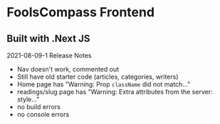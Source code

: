# FoolsCompass Frontend
## Built with .Next JS

2021-08-09-1
Release Notes
- Nav doesn't work, commented out
- Still have old starter code (articles, categories, writers)
- Home page has "Warning: Prop `className` did not match..."
- readings/slug page has "Warning: Extra attributes from the server: style..."
- no build errors
- no console errors

